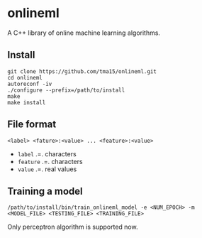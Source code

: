 # onlineml
A C++ library of online machine learning algorithms.

## Install
```
git clone https://github.com/tma15/onlineml.git
cd onlineml
autoreconf -iv
./configure --prefix=/path/to/install
make
make install
```

## File format
```
<label> <fature>:<value> ... <feature>:<value>
```

- `label` .=. characters
- `feature` .=. characters
- `value` .=. real values

## Training a model
```
/path/to/install/bin/train_onlineml_model -e <NUM_EPOCH> -m <MODEL_FILE> <TESTING_FILE> <TRAINING_FILE>
```

Only perceptron algorithm is supported now.
